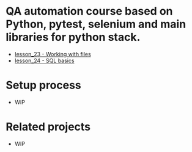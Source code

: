 # QA automation course based on Python, pytest, selenium and main libraries for python stack.
* [lesson_23 - Working with files](./lesson_23/README.md)
* [lesson_24 - SQL basics](./lesson_24/README.md/)
# Setup process
* WIP

# Related projects
* WIP
